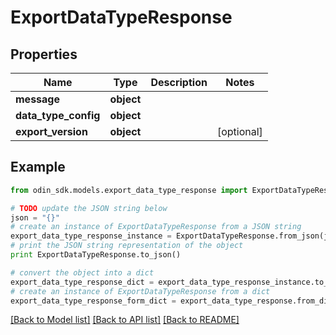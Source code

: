 # ExportDataTypeResponse


## Properties

Name | Type | Description | Notes
------------ | ------------- | ------------- | -------------
**message** | **object** |  | 
**data_type_config** | **object** |  | 
**export_version** | **object** |  | [optional] 

## Example

```python
from odin_sdk.models.export_data_type_response import ExportDataTypeResponse

# TODO update the JSON string below
json = "{}"
# create an instance of ExportDataTypeResponse from a JSON string
export_data_type_response_instance = ExportDataTypeResponse.from_json(json)
# print the JSON string representation of the object
print ExportDataTypeResponse.to_json()

# convert the object into a dict
export_data_type_response_dict = export_data_type_response_instance.to_dict()
# create an instance of ExportDataTypeResponse from a dict
export_data_type_response_form_dict = export_data_type_response.from_dict(export_data_type_response_dict)
```
[[Back to Model list]](../README.md#documentation-for-models) [[Back to API list]](../README.md#documentation-for-api-endpoints) [[Back to README]](../README.md)


